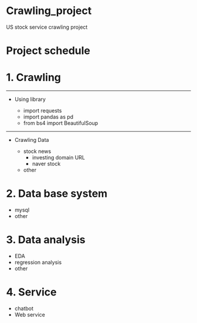 # Crawling_project
US stock service crawling project

# Project schedule

# 1. Crawling
------------------------
* Using library

  - import requests
  - import pandas as pd
  - from bs4 import BeautifulSoup
------------------------
 * Crawling Data
   
    - stock news
      - investing domain URL
      - naver stock
    - other

# 2. Data base system
  - mysql
  - other

# 3. Data analysis
  - EDA
  - regression analysis
  - other

# 4. Service
  - chatbot
  - Web service
